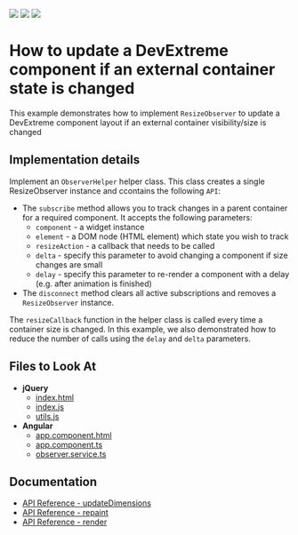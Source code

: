 <!-- default badges list -->
![](https://img.shields.io/endpoint?url=https://codecentral.devexpress.com/api/v1/VersionRange/582915038/21.2.12%2B)
[![](https://img.shields.io/badge/Open_in_DevExpress_Support_Center-FF7200?style=flat-square&logo=DevExpress&logoColor=white)](https://supportcenter.devexpress.com/ticket/details/T1136710)
[![](https://img.shields.io/badge/📖_How_to_use_DevExpress_Examples-e9f6fc?style=flat-square)](https://docs.devexpress.com/GeneralInformation/403183)
<!-- default badges end -->
#  How to update a DevExtreme component if an external container state  is changed

This example demonstrates how to implement `ResizeObserver` to update a DevExtreme component layout if an external container visibility/size is changed

## Implementation details

Implement an `ObserverHelper` helper class. This class creates a single ResizeObserver instance and ccontains the following `API`:

- The `subscribe` method allows you to track changes in a parent container for a required component. It accepts the following parameters:
    - `component` - a widget instance
    - `element` - a DOM node (HTML element) which state you wish to track
    - `resizeAction` - a callback that needs to be called
    - `delta` - specify this parameter to avoid changing a component if size changes are small  
    - `delay` - specify this parameter to re-render a component with a delay (e.g. after animation is finished)
- The `disconnect` method clears all active subscriptions and removes a `ResizeObserver` instance.    

The `resizeCallback` function in the helper class is called every time a container size is changed. 
In this example, we also demonstrated how to reduce the number of calls using the `delay` and `delta` parameters.

## Files to Look At

- **jQuery**    
    - [index.html](jQuery/src/index.html)
    - [index.js](jQuery/src/index.js)   
    - [utils.js](jQuery/src/utils.js)
- **Angular**
    - [app.component.html](Angular/src/app/app.component.html)
    - [app.component.ts](Angular/src/app/app.component.ts)
    - [observer.service.ts](Angular/src/app/observer.service.ts)

## Documentation

- [API Reference - updateDimensions](https://js.devexpress.com/Documentation/ApiReference/UI_Components/dxDataGrid/Methods/#updateDimensions)
- [API Reference - repaint](https://js.devexpress.com/Documentation/ApiReference/UI_Components/dxDataGrid/Methods/#repaint)
- [API Reference - render](https://js.devexpress.com/Documentation/ApiReference/UI_Components/dxChart/Methods/#render)
